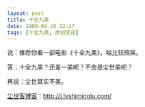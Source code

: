 ```yaml
---
layout: post
title: 十全九美
date: 2008-09-10 12:27
tags: [十全九美, 原创笑话]
---
```

说：推荐你看一部电影《十全九美》，哈比较搞笑。

答：十全九美？还差一美呢？不会是尘世美吧？

再说：尘世其实不美。

<a href="http://i.lvshiminglu.com/">尘世客博客</a>：<a href="http://i.lvshiminglu.com/">http://i.lvshiminglu.com/</a>

